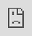 ```yaml
---
title: Fusion 360 Make Manufacture Model Copy
date: 2023-06-14T12:56:22
lastmod: 2024-02-21T09:49:19
tags:
  - Fusion 360
---
```


[![Manufacture Model in Fusion 360](attachments/2023-fusion-360-create-manufacture-model.png)](attachments/2023-fusion-360-create-manufacture-model.png)

[Fusion 360](fusion-360.md) has multiple workspaces. We have used the Design and Render workspaces. Another workspace is the Manufacture workspace. This workspace is for preparing a model for fabrication and generating toolpaths.

By creating a manufacture model copy of your design model, you can move the parts around and lay them flat without changing your design model. If you change your design model then the manufacture model updates automatically. This can be helpful for making variations of [patterns ](basic-pattern-tools-fusion-360.md)and designs.

If you make changes to the manufacture model, it does not update the design model. This can be helpful if for testing. Perhaps you want to add or remove a portion of a piece to see how it works but don't want to capture it in your design history. Then making the changes in your manufacture model is a good idea. Otherwise it is best to make changes in the design model.

You can have multiple manufacture models.

<div class="vidoe-grid">
<div class="video-card">

## Make a Manufacture Model Copy of Your Design

<div class="iframe-16-9-container"><iframe class="youTubeIframe" style="position: absolute; top: 0; bottom: 0; left: 0; width: 100%; height: 100%; border: 0; z-index: 1;" src="https://www.youtube.com/embed/bhVPR4CUOUk?rel=0" width="560" height="315" frameborder="0" allowfullscreen="allowfullscreen"></iframe></div>

</div>
</div>
